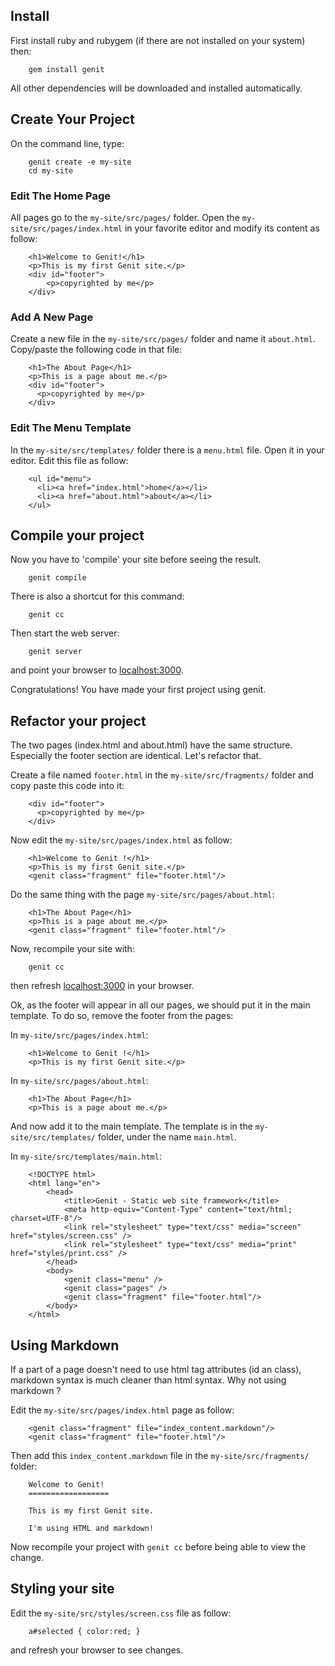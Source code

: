 Install
---------------------------------------

First install ruby and rubygem (if there are not installed on your system) then:

        gem install genit

All other dependencies will be downloaded and installed automatically.


Create Your Project
---------------------------------------

On the command line, type:

        genit create -e my-site
        cd my-site

### Edit The Home Page

All pages go to the `my-site/src/pages/` folder.
Open the `my-site/src/pages/index.html` in your favorite editor
and modify its content as follow:

        <h1>Welcome to Genit!</h1>
        <p>This is my first Genit site.</p>
        <div id="footer">
            <p>copyrighted by me</p>
        </div>

### Add A New Page

Create a new file in the `my-site/src/pages/` folder and name it `about.html`.
Copy/paste the following code in that file:

        <h1>The About Page</h1>
        <p>This is a page about me.</p>
        <div id="footer">
          <p>copyrighted by me</p>
        </div>
    
### Edit The Menu Template

In the `my-site/src/templates/` folder there is a `menu.html` file. Open it in your editor.
Edit this file as follow:

        <ul id="menu">
          <li><a href="index.html">home</a></li>
          <li><a href="about.html">about</a></li>
        </ul>

Compile your project
----------------------------------------------------

Now you have to 'compile' your site before seeing the result.

        genit compile

There is also a shortcut for this command:

        genit cc

Then start the web server:

        genit server

and point your browser to [localhost:3000](localhost:3000).

Congratulations! You have made your first project using genit.


Refactor your project
--------------------------------------------------

The two pages (index.html and about.html) have the same structure.
Especially the footer section are identical. Let's refactor that.

Create a file named `footer.html` in the `my-site/src/fragments/` folder and
copy paste this code into it:

        <div id="footer">
          <p>copyrighted by me</p>
        </div>

Now edit the `my-site/src/pages/index.html` as follow:

        <h1>Welcome to Genit !</h1>
        <p>This is my first Genit site.</p>
        <genit class="fragment" file="footer.html"/>

Do the same thing with the page `my-site/src/pages/about.html`:

        <h1>The About Page</h1>
        <p>This is a page about me.</p>
        <genit class="fragment" file="footer.html"/>

Now, recompile your site with:

        genit cc

then refresh [localhost:3000](localhost:3000) in your browser.

Ok, as the footer will appear in all our pages, we should put it in the
main template. To do so, remove the footer from the pages:

In `my-site/src/pages/index.html`:

        <h1>Welcome to Genit !</h1>
        <p>This is my first Genit site.</p>

In `my-site/src/pages/about.html`:

        <h1>The About Page</h1>
        <p>This is a page about me.</p>

And now add it to the main template. The template is in
the `my-site/src/templates/` folder, under the
name `main.html`.

In `my-site/src/templates/main.html`:

        <!DOCTYPE html>
        <html lang="en">
            <head>
                <title>Genit - Static web site framework</title>
                <meta http-equiv="Content-Type" content="text/html; charset=UTF-8"/>
                <link rel="stylesheet" type="text/css" media="screen" href="styles/screen.css" /> 
                <link rel="stylesheet" type="text/css" media="print" href="styles/print.css" /> 
            </head>
            <body>
                <genit class="menu" />
                <genit class="pages" />
                <genit class="fragment" file="footer.html"/>
            </body>
        </html>


Using Markdown
-------------------------------------------------

If a part of a page doesn't need to use html tag attributes (id an class), markdown syntax is
much cleaner than html syntax. Why not using markdown ?

Edit the `my-site/src/pages/index.html` page as follow:

        <genit class="fragment" file="index_content.markdown"/>
        <genit class="fragment" file="footer.html"/>

Then add this `index_content.markdown` file in the `my-site/src/fragments/` folder:

        Welcome to Genit!  
        ==================
        
        This is my first Genit site.
        
        I'm using HTML and markdown!

Now recompile your project with `genit cc` before being able to view the change.


Styling your site
--------------------------------------------------------------

Edit the `my-site/src/styles/screen.css` file as follow:

        a#selected { color:red; }

and refresh your browser to see changes.

